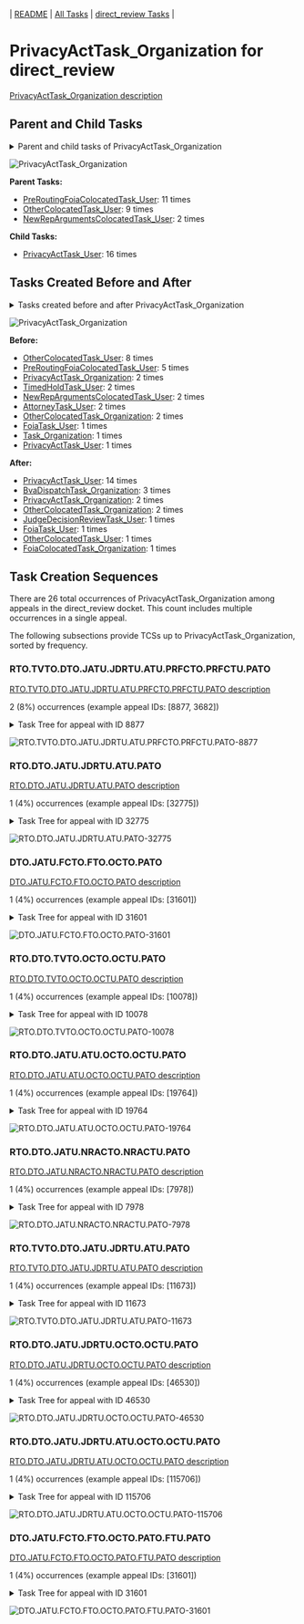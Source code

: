 <!-- DO NOT EDIT THIS FILE.  This file is autogenerated. -->
| [README](../README.md) | [All Tasks](../alltasks.md) | [direct_review Tasks](tasklist.md) |

# PrivacyActTask_Organization for direct_review

[PrivacyActTask_Organization description](../descr/PrivacyActTask_Organization.md)

## Parent and Child Tasks

<details><summary markdown='span'>Parent and child tasks of PrivacyActTask_Organization
</summary>

```
digraph G {
rankdir=LR;
node [shape=box]
"PrivacyActTask_Organization" -> "PrivacyActTask_User" [label=16]
"PreRoutingFoiaColocatedTask_User" -> "PrivacyActTask_Organization" [label=11]
"OtherColocatedTask_User" -> "PrivacyActTask_Organization" [label=9]
"NewRepArgumentsColocatedTask_User" -> "PrivacyActTask_Organization" [label=2]
}
```
</details>

![PrivacyActTask_Organization](dot/PrivacyActTask_Organization-parentchild.dot.png)

**Parent Tasks:**

   * [PreRoutingFoiaColocatedTask_User](PreRoutingFoiaColocatedTask_User.md): 11 times
   * [OtherColocatedTask_User](OtherColocatedTask_User.md): 9 times
   * [NewRepArgumentsColocatedTask_User](NewRepArgumentsColocatedTask_User.md): 2 times

**Child Tasks:**

   * [PrivacyActTask_User](PrivacyActTask_User.md): 16 times

## Tasks Created Before and After

<details><summary markdown='span'>Tasks created before and after PrivacyActTask_Organization</summary>

```
digraph G {
rankdir=LR;

"PrivacyActTask_Organization" -> "PrivacyActTask_User" [label=14]
"PrivacyActTask_Organization" -> "BvaDispatchTask_Organization" [label=3]
"PrivacyActTask_Organization" -> "PrivacyActTask_Organization" [label=2]
"PrivacyActTask_Organization" -> "OtherColocatedTask_Organization" [label=2]
"PrivacyActTask_Organization" -> "OtherColocatedTask_User" [label=1]
"PrivacyActTask_Organization" -> "JudgeDecisionReviewTask_User" [label=1]
"PrivacyActTask_Organization" -> "FoiaTask_User" [label=1]
"PrivacyActTask_Organization" -> "FoiaColocatedTask_Organization" [label=1]
"OtherColocatedTask_User" -> "PrivacyActTask_Organization" [label=8]
"PreRoutingFoiaColocatedTask_User" -> "PrivacyActTask_Organization" [label=5]
"TimedHoldTask_User" -> "PrivacyActTask_Organization" [label=2]
"PrivacyActTask_Organization" -> "PrivacyActTask_Organization" [label=2]
"OtherColocatedTask_Organization" -> "PrivacyActTask_Organization" [label=2]
"NewRepArgumentsColocatedTask_User" -> "PrivacyActTask_Organization" [label=2]
"AttorneyTask_User" -> "PrivacyActTask_Organization" [label=2]
"Task_Organization" -> "PrivacyActTask_Organization" [label=1]
"PrivacyActTask_User" -> "PrivacyActTask_Organization" [label=1]
"FoiaTask_User" -> "PrivacyActTask_Organization" [label=1]
}
```
</details>

![PrivacyActTask_Organization](dot/PrivacyActTask_Organization.dot.png)

**Before:**

   * [OtherColocatedTask_User](OtherColocatedTask_User.md): 8 times
   * [PreRoutingFoiaColocatedTask_User](PreRoutingFoiaColocatedTask_User.md): 5 times
   * [PrivacyActTask_Organization](PrivacyActTask_Organization.md): 2 times
   * [TimedHoldTask_User](TimedHoldTask_User.md): 2 times
   * [NewRepArgumentsColocatedTask_User](NewRepArgumentsColocatedTask_User.md): 2 times
   * [AttorneyTask_User](AttorneyTask_User.md): 2 times
   * [OtherColocatedTask_Organization](OtherColocatedTask_Organization.md): 2 times
   * [FoiaTask_User](FoiaTask_User.md): 1 times
   * [Task_Organization](Task_Organization.md): 1 times
   * [PrivacyActTask_User](PrivacyActTask_User.md): 1 times

**After:**

   * [PrivacyActTask_User](PrivacyActTask_User.md): 14 times
   * [BvaDispatchTask_Organization](BvaDispatchTask_Organization.md): 3 times
   * [PrivacyActTask_Organization](PrivacyActTask_Organization.md): 2 times
   * [OtherColocatedTask_Organization](OtherColocatedTask_Organization.md): 2 times
   * [JudgeDecisionReviewTask_User](JudgeDecisionReviewTask_User.md): 1 times
   * [FoiaTask_User](FoiaTask_User.md): 1 times
   * [OtherColocatedTask_User](OtherColocatedTask_User.md): 1 times
   * [FoiaColocatedTask_Organization](FoiaColocatedTask_Organization.md): 1 times

## Task Creation Sequences

There are 26 total occurrences of PrivacyActTask_Organization among appeals in the direct_review docket.  This count includes multiple occurrences in a single appeal.

The following subsections provide TCSs up to PrivacyActTask_Organization, sorted by frequency.

### RTO.TVTO.DTO.JATU.JDRTU.ATU.PRFCTO.PRFCTU.PATO

[RTO.TVTO.DTO.JATU.JDRTU.ATU.PRFCTO.PRFCTU.PATO description](../descr/RTO.TVTO.DTO.JATU.JDRTU.ATU.PRFCTO.PRFCTU.PATO.md)

2 (8%) occurrences (example appeal IDs: [8877, 3682])

<details><summary markdown='span'>Task Tree for appeal with ID 8877</summary>

```
@startuml
skinparam {
  ObjectBorderColor #555
  ObjectBorderThickness 0
  ObjectFontStyle bold
  ObjectFontSize 14
  ObjectAttributeFontColor #333
  ObjectAttributeFontSize 12
}
  object 0.RootTask #8dd3c7 {
Organization
}
  object 1.TrackVeteranTask #bebada {
Organization
}
  object 2.DistributionTask #ffffb3 {
Organization
}
  object 3.JudgeAssignTask #ccebc5 {
User
}
  object 4.JudgeDecisionReviewTask #d9d9d9 {
User
}
  object 5.AttorneyTask #bc80bd {
User
}
  object 6.PreRoutingFoiaColocatedTask #8dd3c7 {
Organization
}
  object 7.PreRoutingFoiaColocatedTask #8dd3c7 {
User
}
  object 8.PrivacyActTask #ccebc5 {
Organization  <back:white>    </back>
}
  object 9.PrivacyActTask #ccebc5 {
User
}
  object 10.PrivacyActTask #ccebc5 {
Organization  <back:white>    </back>
}
  object 11.PrivacyActTask #ccebc5 {
Organization  <back:white>    </back>
}
  object 12.BvaDispatchTask #b3de69 {
Organization
}
  object 13.BvaDispatchTask #b3de69 {
User
}
0.RootTask -- 1.TrackVeteranTask
0.RootTask -- 2.DistributionTask
0.RootTask -- 3.JudgeAssignTask
0.RootTask -- 4.JudgeDecisionReviewTask
4.JudgeDecisionReviewTask -- 5.AttorneyTask
4.JudgeDecisionReviewTask -- 6.PreRoutingFoiaColocatedTask
6.PreRoutingFoiaColocatedTask -- 7.PreRoutingFoiaColocatedTask
7.PreRoutingFoiaColocatedTask -- 8.PrivacyActTask
8.PrivacyActTask -- 9.PrivacyActTask
7.PreRoutingFoiaColocatedTask -- 10.PrivacyActTask
7.PreRoutingFoiaColocatedTask -- 11.PrivacyActTask
0.RootTask -- 12.BvaDispatchTask
12.BvaDispatchTask -- 13.BvaDispatchTask
@enduml
```
</details>

![RTO.TVTO.DTO.JATU.JDRTU.ATU.PRFCTO.PRFCTU.PATO-8877](uml/RTO.TVTO.DTO.JATU.JDRTU.ATU.PRFCTO.PRFCTU.PATO-8877.png)

### RTO.DTO.JATU.JDRTU.ATU.PATO

[RTO.DTO.JATU.JDRTU.ATU.PATO description](../descr/RTO.DTO.JATU.JDRTU.ATU.PATO.md)

1 (4%) occurrences (example appeal IDs: [32775])

<details><summary markdown='span'>Task Tree for appeal with ID 32775</summary>

```
@startuml
skinparam {
  ObjectBorderColor #555
  ObjectBorderThickness 0
  ObjectFontStyle bold
  ObjectFontSize 14
  ObjectAttributeFontColor #333
  ObjectAttributeFontSize 12
}
  object 0.RootTask #8dd3c7 {
Organization
}
  object 1.DistributionTask #ffffb3 {
Organization
}
  object 2.JudgeAssignTask #ccebc5 {
User
}
  object 3.JudgeDecisionReviewTask #d9d9d9 {
User
}
  object 4.AttorneyTask #bc80bd {
User
}
  object 5.OtherColocatedTask #80b1d3 {
Organization
}
  object 6.OtherColocatedTask #80b1d3 {
User
}
  object 7.PrivacyActTask #ccebc5 {
Organization  <back:white>    </back>
}
  object 8.FoiaColocatedTask #fccde5 {
Organization
}
  object 9.FoiaTask #fb8072 {
Organization
}
  object 10.PrivacyActTask #ccebc5 {
User
}
  object 11.FoiaTask #fb8072 {
User
}
0.RootTask -- 1.DistributionTask
0.RootTask -- 2.JudgeAssignTask
0.RootTask -- 3.JudgeDecisionReviewTask
3.JudgeDecisionReviewTask -- 4.AttorneyTask
4.AttorneyTask -- 5.OtherColocatedTask
5.OtherColocatedTask -- 6.OtherColocatedTask
6.OtherColocatedTask -- 7.PrivacyActTask
4.AttorneyTask -- 8.FoiaColocatedTask
8.FoiaColocatedTask -- 9.FoiaTask
7.PrivacyActTask -- 10.PrivacyActTask
9.FoiaTask -- 11.FoiaTask
@enduml
```
</details>

![RTO.DTO.JATU.JDRTU.ATU.PATO-32775](uml/RTO.DTO.JATU.JDRTU.ATU.PATO-32775.png)

### DTO.JATU.FCTO.FTO.OCTO.PATO

[DTO.JATU.FCTO.FTO.OCTO.PATO description](../descr/DTO.JATU.FCTO.FTO.OCTO.PATO.md)

1 (4%) occurrences (example appeal IDs: [31601])

<details><summary markdown='span'>Task Tree for appeal with ID 31601</summary>

```
@startuml
skinparam {
  ObjectBorderColor #555
  ObjectBorderThickness 0
  ObjectFontStyle bold
  ObjectFontSize 14
  ObjectAttributeFontColor #333
  ObjectAttributeFontSize 12
}
  object 0.RootTask #8dd3c7 {
Organization
}
  object 1.TrackVeteranTask #bebada {
Organization
}
  object 2.DistributionTask #ffffb3 {
Organization
}
  object 3.JudgeAssignTask #ccebc5 {
User
}
  object 4.JudgeDecisionReviewTask #d9d9d9 {
User
}
  object 5.AttorneyTask #bc80bd {
User
}
  object 6.FoiaColocatedTask #fccde5 {
Organization
}
  object 7.FoiaTask #fb8072 {
Organization
}
  object 8.OtherColocatedTask #80b1d3 {
Organization
}
  object 9.OtherColocatedTask #80b1d3 {
User
}
  object 10.PrivacyActTask #ccebc5 {
Organization  <back:white>    </back>
}
  object 11.FoiaTask #fb8072 {
User
}
  object 12.PrivacyActTask #ccebc5 {
Organization  <back:white>    </back>
}
  object 13.OtherColocatedTask #80b1d3 {
User
}
  object 14.JudgeAssignTask #ccebc5 {
User
}
0.RootTask -- 1.TrackVeteranTask
0.RootTask -- 2.DistributionTask
0.RootTask -- 3.JudgeAssignTask
0.RootTask -- 4.JudgeDecisionReviewTask
4.JudgeDecisionReviewTask -- 5.AttorneyTask
5.AttorneyTask -- 6.FoiaColocatedTask
6.FoiaColocatedTask -- 7.FoiaTask
5.AttorneyTask -- 8.OtherColocatedTask
8.OtherColocatedTask -- 9.OtherColocatedTask
9.OtherColocatedTask -- 10.PrivacyActTask
7.FoiaTask -- 11.FoiaTask
9.OtherColocatedTask -- 12.PrivacyActTask
8.OtherColocatedTask -- 13.OtherColocatedTask
0.RootTask -- 14.JudgeAssignTask
@enduml
```
</details>

![DTO.JATU.FCTO.FTO.OCTO.PATO-31601](uml/DTO.JATU.FCTO.FTO.OCTO.PATO-31601.png)

### RTO.DTO.TVTO.OCTO.OCTU.PATO

[RTO.DTO.TVTO.OCTO.OCTU.PATO description](../descr/RTO.DTO.TVTO.OCTO.OCTU.PATO.md)

1 (4%) occurrences (example appeal IDs: [10078])

<details><summary markdown='span'>Task Tree for appeal with ID 10078</summary>

```
@startuml
skinparam {
  ObjectBorderColor #555
  ObjectBorderThickness 0
  ObjectFontStyle bold
  ObjectFontSize 14
  ObjectAttributeFontColor #333
  ObjectAttributeFontSize 12
}
  object 0.RootTask #8dd3c7 {
Organization
}
  object 1.DistributionTask #ffffb3 {
Organization
}
  object 2.TrackVeteranTask #bebada {
Organization
}
  object 3.JudgeAssignTask #ccebc5 {
User
}
  object 4.ReturnedUndeliverableCorrespondenceMailTask #fdb462 {
Organization
}
  object 5.ReturnedUndeliverableCorrespondenceMailTask #fdb462 {
User
}
  object 6.OtherColocatedTask #80b1d3 {
Organization
}
  object 7.OtherColocatedTask #80b1d3 {
User
}
  object 8.PrivacyActTask #ccebc5 {
Organization  <back:white>    </back>
}
  object 9.OtherColocatedTask #80b1d3 {
Organization
}
  object 10.OtherColocatedTask #80b1d3 {
User
}
  object 11.TimedHoldTask #fccde5 {
User
}
  object 12.JudgeAssignTask #ccebc5 {
User
}
  object 13.JudgeDecisionReviewTask #d9d9d9 {
User
}
  object 14.AttorneyTask #bc80bd {
User
}
  object 15.JudgeDecisionReviewTask #d9d9d9 {
User
}
  object 16.QualityReviewTask #fdb462 {
Organization
}
  object 17.QualityReviewTask #fdb462 {
User
}
  object 18.BvaDispatchTask #b3de69 {
Organization
}
  object 19.BvaDispatchTask #b3de69 {
User
}
  object 20.PrivacyActTask #ccebc5 {
User
}
0.RootTask -- 1.DistributionTask
0.RootTask -- 2.TrackVeteranTask
0.RootTask -- 3.JudgeAssignTask
0.RootTask -- 4.ReturnedUndeliverableCorrespondenceMailTask
4.ReturnedUndeliverableCorrespondenceMailTask -- 5.ReturnedUndeliverableCorrespondenceMailTask
3.JudgeAssignTask -- 6.OtherColocatedTask
6.OtherColocatedTask -- 7.OtherColocatedTask
7.OtherColocatedTask -- 8.PrivacyActTask
3.JudgeAssignTask -- 9.OtherColocatedTask
9.OtherColocatedTask -- 10.OtherColocatedTask
10.OtherColocatedTask -- 11.TimedHoldTask
0.RootTask -- 12.JudgeAssignTask
0.RootTask -- 13.JudgeDecisionReviewTask
15.JudgeDecisionReviewTask -- 14.AttorneyTask
0.RootTask -- 15.JudgeDecisionReviewTask
0.RootTask -- 16.QualityReviewTask
16.QualityReviewTask -- 17.QualityReviewTask
0.RootTask -- 18.BvaDispatchTask
18.BvaDispatchTask -- 19.BvaDispatchTask
8.PrivacyActTask -- 20.PrivacyActTask
@enduml
```
</details>

![RTO.DTO.TVTO.OCTO.OCTU.PATO-10078](uml/RTO.DTO.TVTO.OCTO.OCTU.PATO-10078.png)

### RTO.DTO.JATU.ATU.OCTO.OCTU.PATO

[RTO.DTO.JATU.ATU.OCTO.OCTU.PATO description](../descr/RTO.DTO.JATU.ATU.OCTO.OCTU.PATO.md)

1 (4%) occurrences (example appeal IDs: [19764])

<details><summary markdown='span'>Task Tree for appeal with ID 19764</summary>

```
@startuml
skinparam {
  ObjectBorderColor #555
  ObjectBorderThickness 0
  ObjectFontStyle bold
  ObjectFontSize 14
  ObjectAttributeFontColor #333
  ObjectAttributeFontSize 12
}
  object 0.RootTask #8dd3c7 {
Organization
}
  object 1.DistributionTask #ffffb3 {
Organization
}
  object 2.JudgeAssignTask #ccebc5 {
User
}
  object 3.JudgeDecisionReviewTask #d9d9d9 {
User
}
  object 4.AttorneyTask #bc80bd {
User
}
  object 5.OtherColocatedTask #80b1d3 {
Organization
}
  object 6.OtherColocatedTask #80b1d3 {
User
}
  object 7.PrivacyActTask #ccebc5 {
Organization  <back:white>    </back>
}
  object 8.JudgeDecisionReviewTask #d9d9d9 {
User
}
  object 9.BvaDispatchTask #b3de69 {
Organization
}
  object 10.BvaDispatchTask #b3de69 {
User
}
0.RootTask -- 1.DistributionTask
0.RootTask -- 2.JudgeAssignTask
0.RootTask -- 3.JudgeDecisionReviewTask
8.JudgeDecisionReviewTask -- 4.AttorneyTask
4.AttorneyTask -- 5.OtherColocatedTask
5.OtherColocatedTask -- 6.OtherColocatedTask
6.OtherColocatedTask -- 7.PrivacyActTask
0.RootTask -- 8.JudgeDecisionReviewTask
0.RootTask -- 9.BvaDispatchTask
9.BvaDispatchTask -- 10.BvaDispatchTask
@enduml
```
</details>

![RTO.DTO.JATU.ATU.OCTO.OCTU.PATO-19764](uml/RTO.DTO.JATU.ATU.OCTO.OCTU.PATO-19764.png)

### RTO.DTO.JATU.NRACTO.NRACTU.PATO

[RTO.DTO.JATU.NRACTO.NRACTU.PATO description](../descr/RTO.DTO.JATU.NRACTO.NRACTU.PATO.md)

1 (4%) occurrences (example appeal IDs: [7978])

<details><summary markdown='span'>Task Tree for appeal with ID 7978</summary>

```
@startuml
skinparam {
  ObjectBorderColor #555
  ObjectBorderThickness 0
  ObjectFontStyle bold
  ObjectFontSize 14
  ObjectAttributeFontColor #333
  ObjectAttributeFontSize 12
}
  object 0.RootTask #8dd3c7 {
Organization
}
  object 1.DistributionTask #ffffb3 {
Organization
}
  object 2.JudgeAssignTask #ccebc5 {
User
}
  object 3.JudgeDecisionReviewTask #d9d9d9 {
User
}
  object 4.AttorneyTask #bc80bd {
User
}
  object 5.NewRepArgumentsColocatedTask #ffed6f {
Organization
}
  object 6.NewRepArgumentsColocatedTask #ffed6f {
User
}
  object 7.PrivacyActTask #ccebc5 {
Organization  <back:white>    </back>
}
  object 8.PrivacyActTask #ccebc5 {
User
}
  object 9.ExtensionColocatedTask #ffed6f {
Organization
}
  object 10.ExtensionColocatedTask #ffed6f {
User
}
  object 11.JudgeAssignTask #ccebc5 {
User
}
  object 12.JudgeAssignTask #ccebc5 {
User
}
  object 13.JudgeAssignTask #ccebc5 {
User
}
  object 14.JudgeDecisionReviewTask #d9d9d9 {
User
}
  object 15.AttorneyTask #bc80bd {
User
}
  object 16.BvaDispatchTask #b3de69 {
Organization
}
  object 17.BvaDispatchTask #b3de69 {
User
}
0.RootTask -- 1.DistributionTask
0.RootTask -- 2.JudgeAssignTask
0.RootTask -- 3.JudgeDecisionReviewTask
3.JudgeDecisionReviewTask -- 4.AttorneyTask
4.AttorneyTask -- 5.NewRepArgumentsColocatedTask
5.NewRepArgumentsColocatedTask -- 6.NewRepArgumentsColocatedTask
6.NewRepArgumentsColocatedTask -- 7.PrivacyActTask
7.PrivacyActTask -- 8.PrivacyActTask
4.AttorneyTask -- 9.ExtensionColocatedTask
9.ExtensionColocatedTask -- 10.ExtensionColocatedTask
0.RootTask -- 11.JudgeAssignTask
0.RootTask -- 12.JudgeAssignTask
0.RootTask -- 13.JudgeAssignTask
0.RootTask -- 14.JudgeDecisionReviewTask
14.JudgeDecisionReviewTask -- 15.AttorneyTask
0.RootTask -- 16.BvaDispatchTask
16.BvaDispatchTask -- 17.BvaDispatchTask
@enduml
```
</details>

![RTO.DTO.JATU.NRACTO.NRACTU.PATO-7978](uml/RTO.DTO.JATU.NRACTO.NRACTU.PATO-7978.png)

### RTO.TVTO.DTO.JATU.JDRTU.ATU.PATO

[RTO.TVTO.DTO.JATU.JDRTU.ATU.PATO description](../descr/RTO.TVTO.DTO.JATU.JDRTU.ATU.PATO.md)

1 (4%) occurrences (example appeal IDs: [11673])

<details><summary markdown='span'>Task Tree for appeal with ID 11673</summary>

```
@startuml
skinparam {
  ObjectBorderColor #555
  ObjectBorderThickness 0
  ObjectFontStyle bold
  ObjectFontSize 14
  ObjectAttributeFontColor #333
  ObjectAttributeFontSize 12
}
  object 0.RootTask #8dd3c7 {
Organization
}
  object 1.TrackVeteranTask #bebada {
Organization
}
  object 2.DistributionTask #ffffb3 {
Organization
}
  object 3.JudgeAssignTask #ccebc5 {
User
}
  object 4.JudgeDecisionReviewTask #d9d9d9 {
User
}
  object 5.AttorneyTask #bc80bd {
User
}
  object 6.PreRoutingFoiaColocatedTask #8dd3c7 {
Organization
}
  object 7.PreRoutingFoiaColocatedTask #8dd3c7 {
User
}
  object 8.PrivacyActTask #ccebc5 {
Organization  <back:white>    </back>
}
  object 9.PrivacyActTask #ccebc5 {
User
}
  object 10.PrivacyActTask #ccebc5 {
Organization  <back:white>    </back>
}
  object 11.BvaDispatchTask #b3de69 {
Organization
}
  object 12.BvaDispatchTask #b3de69 {
User
}
  object 13.BvaDispatchTask #b3de69 {
User
}
0.RootTask -- 1.TrackVeteranTask
0.RootTask -- 2.DistributionTask
0.RootTask -- 3.JudgeAssignTask
0.RootTask -- 4.JudgeDecisionReviewTask
4.JudgeDecisionReviewTask -- 5.AttorneyTask
5.AttorneyTask -- 6.PreRoutingFoiaColocatedTask
6.PreRoutingFoiaColocatedTask -- 7.PreRoutingFoiaColocatedTask
7.PreRoutingFoiaColocatedTask -- 8.PrivacyActTask
8.PrivacyActTask -- 9.PrivacyActTask
7.PreRoutingFoiaColocatedTask -- 10.PrivacyActTask
0.RootTask -- 11.BvaDispatchTask
11.BvaDispatchTask -- 12.BvaDispatchTask
11.BvaDispatchTask -- 13.BvaDispatchTask
@enduml
```
</details>

![RTO.TVTO.DTO.JATU.JDRTU.ATU.PATO-11673](uml/RTO.TVTO.DTO.JATU.JDRTU.ATU.PATO-11673.png)

### RTO.DTO.JATU.JDRTU.OCTO.OCTU.PATO

[RTO.DTO.JATU.JDRTU.OCTO.OCTU.PATO description](../descr/RTO.DTO.JATU.JDRTU.OCTO.OCTU.PATO.md)

1 (4%) occurrences (example appeal IDs: [46530])

<details><summary markdown='span'>Task Tree for appeal with ID 46530</summary>

```
@startuml
skinparam {
  ObjectBorderColor #555
  ObjectBorderThickness 0
  ObjectFontStyle bold
  ObjectFontSize 14
  ObjectAttributeFontColor #333
  ObjectAttributeFontSize 12
}
  object 0.RootTask #8dd3c7 {
Organization
}
  object 1.DistributionTask #ffffb3 {
Organization
}
  object 2.JudgeAssignTask #ccebc5 {
User
}
  object 3.JudgeDecisionReviewTask #d9d9d9 {
User
}
  object 4.AttorneyTask #bc80bd {
User
}
  object 5.OtherColocatedTask #80b1d3 {
Organization
}
  object 6.OtherColocatedTask #80b1d3 {
User
}
  object 7.PrivacyActTask #ccebc5 {
Organization  <back:white>    </back>
}
  object 8.PrivacyActTask #ccebc5 {
User
}
  object 9.AttorneyTask #bc80bd {
User
}
  object 10.BvaDispatchTask #b3de69 {
Organization
}
  object 11.BvaDispatchTask #b3de69 {
User
}
0.RootTask -- 1.DistributionTask
0.RootTask -- 2.JudgeAssignTask
0.RootTask -- 3.JudgeDecisionReviewTask
3.JudgeDecisionReviewTask -- 4.AttorneyTask
4.AttorneyTask -- 5.OtherColocatedTask
5.OtherColocatedTask -- 6.OtherColocatedTask
6.OtherColocatedTask -- 7.PrivacyActTask
7.PrivacyActTask -- 8.PrivacyActTask
3.JudgeDecisionReviewTask -- 9.AttorneyTask
0.RootTask -- 10.BvaDispatchTask
10.BvaDispatchTask -- 11.BvaDispatchTask
@enduml
```
</details>

![RTO.DTO.JATU.JDRTU.OCTO.OCTU.PATO-46530](uml/RTO.DTO.JATU.JDRTU.OCTO.OCTU.PATO-46530.png)

### RTO.DTO.JATU.JDRTU.ATU.OCTO.OCTU.PATO

[RTO.DTO.JATU.JDRTU.ATU.OCTO.OCTU.PATO description](../descr/RTO.DTO.JATU.JDRTU.ATU.OCTO.OCTU.PATO.md)

1 (4%) occurrences (example appeal IDs: [115706])

<details><summary markdown='span'>Task Tree for appeal with ID 115706</summary>

```
@startuml
skinparam {
  ObjectBorderColor #555
  ObjectBorderThickness 0
  ObjectFontStyle bold
  ObjectFontSize 14
  ObjectAttributeFontColor #333
  ObjectAttributeFontSize 12
}
  object 0.RootTask #8dd3c7 {
Organization
}
  object 1.DistributionTask #ffffb3 {
Organization
}
  object 2.JudgeAssignTask #ccebc5 {
User
}
  object 3.JudgeDecisionReviewTask #d9d9d9 {
User
}
  object 4.AttorneyTask #bc80bd {
User
}
  object 5.OtherColocatedTask #80b1d3 {
Organization
}
  object 6.OtherColocatedTask #80b1d3 {
User
}
  object 7.PrivacyActTask #ccebc5 {
Organization  <back:white>    </back>
}
  object 8.PrivacyActTask #ccebc5 {
User
}
  object 9.PrivacyActTask #ccebc5 {
Organization  <back:white>    </back>
}
  object 10.PrivacyActTask #ccebc5 {
Organization  <back:white>    </back>
}
  object 11.PrivacyActTask #ccebc5 {
Organization  <back:white>    </back>
}
  object 12.BvaDispatchTask #b3de69 {
Organization
}
  object 13.BvaDispatchTask #b3de69 {
User
}
0.RootTask -- 1.DistributionTask
0.RootTask -- 2.JudgeAssignTask
0.RootTask -- 3.JudgeDecisionReviewTask
3.JudgeDecisionReviewTask -- 4.AttorneyTask
4.AttorneyTask -- 5.OtherColocatedTask
5.OtherColocatedTask -- 6.OtherColocatedTask
6.OtherColocatedTask -- 7.PrivacyActTask
7.PrivacyActTask -- 8.PrivacyActTask
6.OtherColocatedTask -- 9.PrivacyActTask
6.OtherColocatedTask -- 10.PrivacyActTask
6.OtherColocatedTask -- 11.PrivacyActTask
0.RootTask -- 12.BvaDispatchTask
12.BvaDispatchTask -- 13.BvaDispatchTask
@enduml
```
</details>

![RTO.DTO.JATU.JDRTU.ATU.OCTO.OCTU.PATO-115706](uml/RTO.DTO.JATU.JDRTU.ATU.OCTO.OCTU.PATO-115706.png)

### DTO.JATU.FCTO.FTO.OCTO.PATO.FTU.PATO

[DTO.JATU.FCTO.FTO.OCTO.PATO.FTU.PATO description](../descr/DTO.JATU.FCTO.FTO.OCTO.PATO.FTU.PATO.md)

1 (4%) occurrences (example appeal IDs: [31601])

<details><summary markdown='span'>Task Tree for appeal with ID 31601</summary>

```
@startuml
skinparam {
  ObjectBorderColor #555
  ObjectBorderThickness 0
  ObjectFontStyle bold
  ObjectFontSize 14
  ObjectAttributeFontColor #333
  ObjectAttributeFontSize 12
}
  object 0.RootTask #8dd3c7 {
Organization
}
  object 1.TrackVeteranTask #bebada {
Organization
}
  object 2.DistributionTask #ffffb3 {
Organization
}
  object 3.JudgeAssignTask #ccebc5 {
User
}
  object 4.JudgeDecisionReviewTask #d9d9d9 {
User
}
  object 5.AttorneyTask #bc80bd {
User
}
  object 6.FoiaColocatedTask #fccde5 {
Organization
}
  object 7.FoiaTask #fb8072 {
Organization
}
  object 8.OtherColocatedTask #80b1d3 {
Organization
}
  object 9.OtherColocatedTask #80b1d3 {
User
}
  object 10.PrivacyActTask #ccebc5 {
Organization  <back:white>    </back>
}
  object 11.FoiaTask #fb8072 {
User
}
  object 12.PrivacyActTask #ccebc5 {
Organization  <back:white>    </back>
}
  object 13.OtherColocatedTask #80b1d3 {
User
}
  object 14.JudgeAssignTask #ccebc5 {
User
}
0.RootTask -- 1.TrackVeteranTask
0.RootTask -- 2.DistributionTask
0.RootTask -- 3.JudgeAssignTask
0.RootTask -- 4.JudgeDecisionReviewTask
4.JudgeDecisionReviewTask -- 5.AttorneyTask
5.AttorneyTask -- 6.FoiaColocatedTask
6.FoiaColocatedTask -- 7.FoiaTask
5.AttorneyTask -- 8.OtherColocatedTask
8.OtherColocatedTask -- 9.OtherColocatedTask
9.OtherColocatedTask -- 10.PrivacyActTask
7.FoiaTask -- 11.FoiaTask
9.OtherColocatedTask -- 12.PrivacyActTask
8.OtherColocatedTask -- 13.OtherColocatedTask
0.RootTask -- 14.JudgeAssignTask
@enduml
```
</details>

![DTO.JATU.FCTO.FTO.OCTO.PATO.FTU.PATO-31601](uml/DTO.JATU.FCTO.FTO.OCTO.PATO.FTU.PATO-31601.png)

